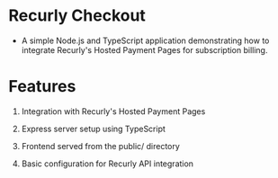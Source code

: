 # Recurly Checkout
- A simple Node.js and TypeScript application demonstrating how to integrate Recurly's Hosted Payment Pages for subscription billing.

# Features
1. Integration with Recurly's Hosted Payment Pages

2. Express server setup using TypeScript

3. Frontend served from the public/ directory

4. Basic configuration for Recurly API integration
